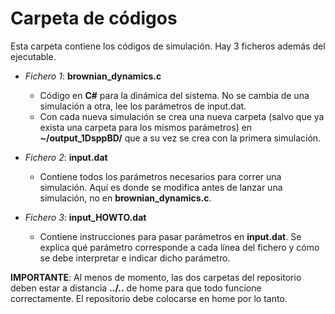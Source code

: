 # Carpeta de códigos

Esta carpeta contiene los códigos de simulación. Hay 3 ficheros además del ejecutable.

* *Fichero 1*: __brownian_dynamics.c__
  * Código en __C#__ para la dinámica del sistema. No se cambia de una simulación a otra, lee los parámetros de input.dat.
  * Con cada nueva simulación se crea una nueva carpeta (salvo que ya exista una carpeta para los mismos parámetros) en __~/output_1DsppBD/__ que a su vez se crea con la primera simulación.

* *Fichero 2*: __input.dat__
  * Contiene todos los parámetros necesarios para correr una simulación. Aquí es donde se modifica antes de lanzar una simulación, no en __brownian_dynamics.c__.

* *Fichero 3*: __input_HOWTO.dat__
  * Contiene instrucciones para pasar parámetros en __input.dat__. Se explica qué parámetro corresponde a cada línea del fichero y cómo se debe interpretar e indicar dicho parámetro.

**IMPORTANTE**: Al menos de momento, las dos carpetas del repositorio deben estar a distancia __../..__ de home para que todo funcione correctamente. El repositorio debe colocarse en home por lo tanto.
